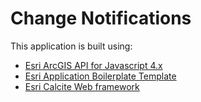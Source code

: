 # Change Notifications
 
This application is built using:

- [Esri ArcGIS API for Javascript 4.x](https://developers.arcgis.com/javascript/)
- [Esri Application Boilerplate Template](https://github.com/Esri/application-boilerplate-js)
- [Esri Calcite Web framework](http://esri.github.io/calcite-web/)

